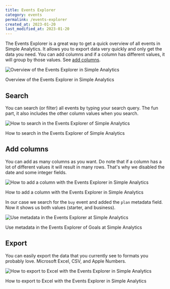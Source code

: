 ```yaml
---
title: Events Explorer
category: events
permalink: /events-explorer
created_at: 2023-01-20
last_modified_at: 2023-01-20
---
```


The Events Explorer is a great way to get a quick overview of all events in Simple Analytics. It allows you to export data very quickly and only get the data you need. You can add columns and if a column has different values, it will group by those values. See [add columns](#add-columns).

<img class="border" src="https://assets.simpleanalytics.com/docs/events/events-explorer.png" alt="Overview of the Events Explorer in Simple Analytics" />
<p class="caption">Overview of the Events Explorer in Simple Analytics</p>

## Search

You can search (or filter) all events by typing your search query. The fun part, it also includes the other column values when you search.

<img class="border" src="https://assets.simpleanalytics.com/docs/events/events-explorer-search.png" alt="How to search in the Events Explorer of Simple Analytics" />
<p class="caption">How to search in the Events Explorer of Simple Analytics</p>

## Add columns

You can add as many columns as you want. Do note that if a column has a lot of different values it will result in many rows. That's why we disabled the date and some integer fields.

<img class="border" src="https://assets.simpleanalytics.com/docs/events/events-explorer-add-column.png" alt="How to add a column with the Events Explorer in Simple Analytics" />
<p class="caption">How to add a column with the Events Explorer in Simple Analytics</p>

In our case we search for the `buy` event and added the `plan` metadata field. Now it shows us both values (starter, and business).

<img class="border" src="https://assets.simpleanalytics.com/docs/metadata/metadata-in-events-explorer.png" alt="Use metadata in the Events Explorer at Simple Analytics" />
<p class="caption">Use metadata in the Events Explorer of Goals at Simple Analytics</p>

## Export

You can easily export the data that you currently see to formats you probably love. Microsoft Excel, CSV, and Apple Numbers.

<img class="border" src="https://assets.simpleanalytics.com/docs/events/events-explorer-export-to-excel.png" alt="How to export to Excel with the Events Explorer in Simple Analytics" />
<p class="caption">How to export to Excel with the Events Explorer in Simple Analytics</p>
